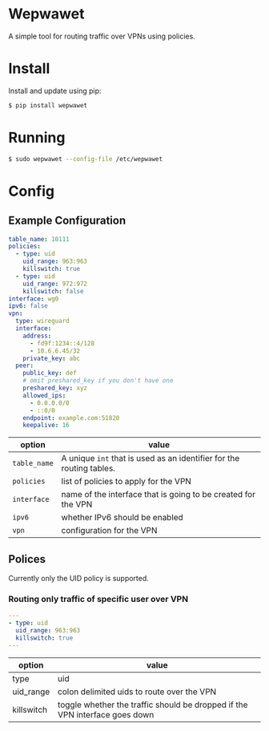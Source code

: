 # Wepwawet

A simple tool for routing traffic over VPNs using policies.

# Install

Install and update using pip:

```bash
$ pip install wepwawet
```
# Running

```bash
$ sudo wepwawet --config-file /etc/wepwawet
```

# Config

## Example Configuration

```yaml
table_name: 10111
policies:
  - type: uid
    uid_range: 963:963
    killswitch: true
  - type: uid
    uid_range: 972:972
    killswitch: false
interface: wg0
ipv6: false
vpn:
  type: wireguard
  interface:
    address:
      - fd9f:1234::4/128
      - 10.6.6.45/32
    private_key: abc
  peer:
    public_key: def
    # omit preshared_key if you don't have one
    preshared_key: xyz
    allowed_ips:
      - 0.0.0.0/0
      - ::0/0
    endpoint: example.com:51820
    keepalive: 16
```

| option | value |
| --- | --- |
| `table_name` | A unique `int` that is used as an identifier for the routing tables. |
| `policies` | list of policies to apply for the VPN |
| `interface` | name of the interface that is going to be created for the VPN |
| `ipv6` | whether IPv6 should be enabled |
| `vpn` | configuration for the VPN |

## Polices

Currently only the UID policy is supported.

### Routing only traffic of specific user over VPN

```yaml
---
- type: uid
  uid_range: 963:963
  killswitch: true
---
```

| option | value |
| --- | --- |
| type | uid |
| uid_range | colon delimited uids to route over the VPN |
| killswitch | toggle whether the traffic should be dropped if the VPN interface goes down |
